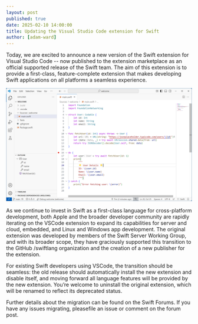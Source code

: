 ```yaml
---
layout: post
published: true
date: 2025-02-10 14:00:00
title: Updating the Visual Studio Code extension for Swift
author: [adam-ward]
---
```


Today, we are excited to announce a new version of the Swift extension for Visual Studio Code -- now published to the extension marketplace as an official supported release of the Swift team. The aim of this extension is to provide a first-class, feature-complete extension that makes developing Swift applications on all platforms a seamless experience.

![VS Code running with the Swift extension](/assets/images/vscode-extension-blog/vscode-swift-2.png)

As we continue to invest in Swift as a first-class language for cross-platform development, both Apple and the broader developer community are rapidly iterating on the VSCode extension to expand its capabilities for server and cloud, embedded, and Linux and Windows app development. The original extension was developed by members of the Swift Server Working Group, and with its broader scope, they have graciously supported this transition to the GitHub /swiftlang organization and the creation of a new publisher for the extension.

For existing Swift developers using VSCode, the transition should be seamless: the old release should automatically install the new extension and disable itself, and moving forward all language features will be provided by the new extension. You’re welcome to uninstall the original extension, which will be renamed to reflect its deprecated status. 

Further details about the migration can be found on the Swift Forums. If you have any issues migrating, pleasefile an issue or comment on the forum post.
